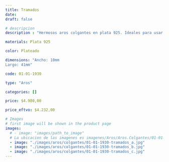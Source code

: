 ```yaml
---
title: Tramados
date: 
draft: false

# descripcion
description : "Hermosos aros colgantes en plata 925. Ideales para usar todo el día."

materials: Plata 925

color: Plateado

dimensions: "Ancho: 10mm 
Largo: 41mm"

code: 01-01-1930

type: "Aros"

categories: []

price: $4.980,00

price_eftvo: $4.232,00

# Images
# first image will be shown in the product page
images:
  # - image: "images/path_to_image"
  # La ubicacion de las imagenes es imagenes/Aros/Aros.Colgantes/01-01-1930-tramados
  - image: "./images/aros/colgantes/01-01-1930-tramados_a.jpg"
  - image: "./images/aros/colgantes/01-01-1930-tramados_b.jpg"
  - image: "./images/aros/colgantes/01-01-1930-tramados_c.jpg"
---
```


